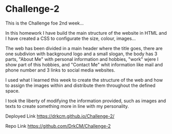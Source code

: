 # Challenge-2

This is the Challenge foe 2nd week...

In this homework I have build the main structure of the website in HTML and I have created a CSS to configurate the size, colour, images...

The web has been divided in a main header where the title goes,
there are one subdivion with background logo and a small slogan,
the body has 3 parts, "About Me" with personal information and hobbies, "work" wjere I show part of this hobbies, and "Contact Me" whit information like mail and phone number and 3 links to social media websites.

I used what I learned this week to create the structure of the web and how to assign the images within and distribute them throughout the defined space.

I took the liberty of modifying the information provided, such as images and texts to create something more in line with my personality.

Deployed Link
https://drkcm.github.io/Challenge-2/

Repo Link
https://github.com/DrkCM/Challenge-2
